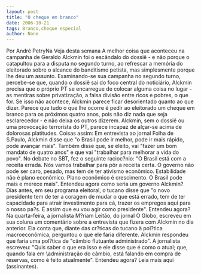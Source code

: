 ```yaml
---
layout: post
title: "O cheque em branco"
date: 2006-10-21
tags: Branco,cheque especial
author: None
---
```

Por André PetryNa Veja desta semana
A melhor coisa que aconteceu na campanha de Geraldo Alckmin foi o escândalo do dossiê - e não porque o catapultou para a disputa no segundo turno, ao refrescar a memória do eleitorado sobre o alcance do banditismo petista, mas simplesmente porque lhe deu um assunto. Examinando-se sua campanha no segundo turno, percebe-se que, quando o dossiê sai do foco central do noticiário, Alckmin precisa que o próprio PT se encarregue de colocar alguma coisa no lugar - as mentiras sobre privatização, a falsa divisão entre ricos e pobres, o que for. Se isso não acontece, Alckmin parece ficar desorientado quanto ao que dizer. Parece que tudo o que lhe ocorre é pedir ao eleitorado um cheque em branco para os próximos quatro anos, pois não diz nada que seja esclarecedor - e não deixa os outros dizerem. Alckmin, sem o dossiê ou uma provocação terrorista do PT, parece incapaz de alçar-se acima de dolorosas platitudes. Coisas assim: 
Em entrevista ao jornal Folha de S.Paulo, Alckmin disse que \"o Brasil pode ir melhor, pode ir mais rápido, pode avançar mais\". Também disse que, se eleito, vai \"fazer um bom mandato de quatro anos\" e que vai \"trabalhar para melhorar a vida do povo\". No debate no SBT, fez o seguinte racioc?nio: \"O Brasil está com a receita errada. Nós vamos trabalhar para pôr a receita certa. O governo não pode ser caro, pesado, mas tem de ter ativismo econômico. Estabilidade não é plano econômico. Plano econômico é crescimento. O Brasil pode mais e merece mais\". Entendeu agora como seria um governo Alckmin? Dias antes, em seu programa eleitoral, o tucano disse que \"o novo presidente tem de ter a coragem de mudar o que está errado, tem de ter capacidade para atrair investimento para cá, trazer os empregos aqui para o nosso pa?s. É assim que eu vou agir como presidente\". Entendeu agora? 
Na quarta-feira, a jornalista M?riam Leitão, do jornal O Globo, escreveu em sua coluna um comentário sobre a entrevista que fizera com Alckmin no dia anterior. Ela conta que, diante das cr?ticas do tucano à pol?tica macroeconômica, perguntou o que ele faria diferente. Alckmin respondeu que faria uma pol?tica de \"câmbio flutuante administrado\". A jornalista escreveu: \"Quis saber o que era isso e ele disse que é como o atual; que, quando fala em \administração do câmbio\, está falando em compra de reservas, como é feito atualmente\". Entendeu agora?
Leia mais aqui (assinantes). 